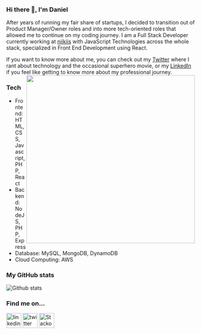 ### Hi there 👋, I'm Daniel  
  
After years of running my fair share of startups, I decided to transition out of Product Manager/Owner roles and into more tech-oriented roles that allowed me to continue on my coding journey. I am a Full Stack Developer currently working at [niikiis](http://www.niikiis.com) with JavaScript Technologies across the whole stack, specialized in Front End Development using React.

If you want to know more about me, you can check out my [Twitter](https://twitter.com/@danielfd) where I rant about technology and the occasional superhero movie, or my [LinkedIn](https://www.linkedin.com/in/danielfduque/) if you feel like getting to know more about my professional journey.
<img align='right' src='https://i.kym-cdn.com/photos/images/newsfeed/000/294/231/2f9.gif' width='450"'>  
### Tech  
* Frontend: HTML, CSS, Javascript, PHP, React
* Backend: NodeJS, PHP, Express
* Database: MySQL, MongoDB, DynamoDB
* Cloud Computing: AWS  
  
### My GitHub stats
![Github stats](https://github-readme-stats.vercel.app/api?username=fx2000&show_icons=true&theme=prussian&count_private=true)  
  
### Find me on...
[<img src='https://cdn.jsdelivr.net/npm/simple-icons@3.0.1/icons/linkedin.svg' alt='linkedin' height='40'>](https://www.linkedin.com/in/danielfduque/)  [<img src='https://cdn.jsdelivr.net/npm/simple-icons@3.0.1/icons/twitter.svg' alt='twitter' height='40'>](https://twitter.com/@danielfd)  [<img src='https://cdn.jsdelivr.net/npm/simple-icons@3.0.1/icons/stackoverflow.svg' alt='Stackoverflow' height='40'>](https://stackoverflow.com/users/12213243/fx2000)  

<!--
**fx2000/fx2000** is a ✨ _special_ ✨ repository because its `README.md` (this file) appears on your GitHub profile.

Here are some ideas to get you started:

- 🔭 I’m currently working on ...
- 🌱 I’m currently learning ...
- 👯 I’m looking to collaborate on ...
- 🤔 I’m looking for help with ...
- 💬 Ask me about ...
- 📫 How to reach me: ...
- 😄 Pronouns: ...
- ⚡ Fun fact: ...
-->

